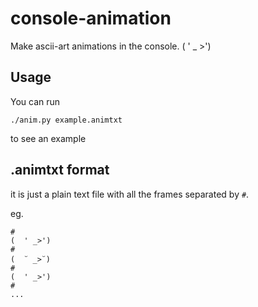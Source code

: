 # console-animation

Make ascii-art animations in the console. (   ' _ >')


## Usage

You can run

```
./anim.py example.animtxt
```

to see an example

## .animtxt format

it is just a plain text file with all the frames separated by `#`.

eg.

```
#
(  ' _>')
#
(  ꙾ _>꙾)
#
(  ' _>')
#
...
```

